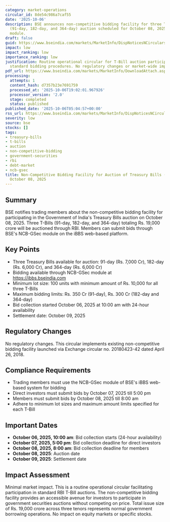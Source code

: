 ```yaml
---
category: market-operations
circular_id: 8de54c986a7caf55
date: '2025-10-06'
description: BSE announces non-competitive bidding facility for three Treasury Bills
  (91-day, 182-day, and 364-day) auction scheduled for October 08, 2025 through NCB-GSec
  module.
draft: false
guid: https://www.bseindia.com/markets/MarketInfo/DispNoticesNCirculars.aspx?Noticeid={0EA14187-18FE-4E0E-946A-F1A4CD9C995F}&noticeno=20251006-2&dt=10/06/2025&icount=2&totcount=69&flag=0
impact: low
impact_ranking: low
importance_ranking: low
justification: Routine operational circular for T-Bill auction participation with
  standard bidding procedures. No regulatory changes or market-wide impact.
pdf_url: https://www.bseindia.com/markets/MarketInfo/DownloadAttach.aspx?id=20251006-2&attachedId=
processing:
  attempts: 1
  content_hash: d7357b23e7691759
  processed_at: '2025-10-06T19:02:01.967926'
  processor_version: '2.0'
  stage: completed
  status: published
published_date: '2025-10-06T05:04:57+00:00'
rss_url: https://www.bseindia.com/markets/MarketInfo/DispNoticesNCirculars.aspx?Noticeid={0EA14187-18FE-4E0E-946A-F1A4CD9C995F}&noticeno=20251006-2&dt=10/06/2025&icount=2&totcount=69&flag=0
severity: low
source: bse
stocks: []
tags:
- treasury-bills
- t-bills
- auction
- non-competitive-bidding
- government-securities
- rbi
- debt-market
- ncb-gsec
title: Non-Competitive Bidding Facility for Auction of Treasury Bills (T-Bills) on
  October 08, 2025
---
```


## Summary

BSE notifies trading members about the non-competitive bidding facility for participating in the Government of India's Treasury Bills auction on October 08, 2025. Three T-Bills (91-day, 182-day, and 364-day) totaling Rs. 19,000 crore will be auctioned through RBI. Members can submit bids through BSE's NCB-GSec module on the iBBS web-based platform.

## Key Points

- Three Treasury Bills available for auction: 91-day (Rs. 7,000 Cr), 182-day (Rs. 6,000 Cr), and 364-day (Rs. 6,000 Cr)
- Bidding available through NCB-GSec module at https://ibbs.bseindia.com
- Minimum lot size: 100 units with minimum amount of Rs. 10,000 for all three T-Bills
- Maximum bidding limits: Rs. 350 Cr (91-day), Rs. 300 Cr (182-day and 364-day)
- Bid collection started October 06, 2025 at 10:00 am with 24-hour availability
- Settlement date: October 09, 2025

## Regulatory Changes

No regulatory changes. This circular implements existing non-competitive bidding facility launched via Exchange circular no. 20180423-42 dated April 26, 2018.

## Compliance Requirements

- Trading members must use the NCB-GSec module of BSE's iBBS web-based system for bidding
- Direct investors must submit bids by October 07, 2025 till 5:00 pm
- Members must submit bids by October 08, 2025 till 8:00 am
- Adhere to minimum lot sizes and maximum amount limits specified for each T-Bill

## Important Dates

- **October 06, 2025, 10:00 am**: Bid collection starts (24-hour availability)
- **October 07, 2025, 5:00 pm**: Bid collection deadline for direct investors
- **October 08, 2025, 8:00 am**: Bid collection deadline for members
- **October 08, 2025**: Auction date
- **October 09, 2025**: Settlement date

## Impact Assessment

Minimal market impact. This is a routine operational circular facilitating participation in standard RBI T-Bill auctions. The non-competitive bidding facility provides an accessible avenue for investors to participate in government securities auctions without competing on price. Total issue size of Rs. 19,000 crore across three tenors represents normal government borrowing operations. No impact on equity markets or specific stocks.